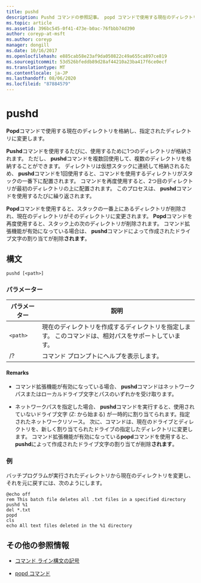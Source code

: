 ```yaml
---
title: pushd
description: Pushd コマンドの参照記事。 popd コマンドで使用する現在のディレクトリを格納し、指定されたディレクトリに変更します。
ms.topic: article
ms.assetid: 396bc545-0f41-473e-b0ac-76fbbb74d390
author: coreyp-at-msft
ms.author: coreyp
manager: dongill
ms.date: 10/16/2017
ms.openlocfilehash: e885cab58e23af9da050822c49a655ca897ce819
ms.sourcegitcommit: 53d526bfeddb89d28af44210a23ba417f6ce0ecf
ms.translationtype: MT
ms.contentlocale: ja-JP
ms.lasthandoff: 08/06/2020
ms.locfileid: "87884579"
---
```

# <a name="pushd"></a>pushd

**Popd**コマンドで使用する現在のディレクトリを格納し、指定されたディレクトリに変更します。

**Pushd**コマンドを使用するたびに、使用するために1つのディレクトリが格納されます。 ただし、 **pushd**コマンドを複数回使用して、複数のディレクトリを格納することができます。 ディレクトリは仮想スタックに連続して格納されるため、 **pushd**コマンドを1回使用すると、コマンドを使用するディレクトリがスタックの一番下に配置されます。 コマンドを再度使用すると、2つ目のディレクトリが最初のディレクトリの上に配置されます。 このプロセスは、 **pushd**コマンドを使用するたびに繰り返されます。

**Popd**コマンドを使用すると、スタックの一番上にあるディレクトリが削除され、現在のディレクトリがそのディレクトリに変更されます。 **Popd**コマンドを再度使用すると、スタック上の次のディレクトリが削除されます。 コマンド拡張機能が有効になっている場合は、 **pushd**コマンドによって作成されたドライブ文字の割り当てが削除**されます**。

## <a name="syntax"></a>構文

```
pushd [<path>]
```

### <a name="parameters"></a>パラメーター

| パラメーター | 説明 |
|--|--|
| `<path>` | 現在のディレクトリを作成するディレクトリを指定します。 このコマンドは、相対パスをサポートしています。 |
| /? | コマンド プロンプトにヘルプを表示します。 |

#### <a name="remarks"></a>Remarks

- コマンド拡張機能が有効になっている場合、 **pushd**コマンドはネットワークパスまたはローカルドライブ文字とパスのいずれかを受け取ります。

- ネットワークパスを指定した場合、 **pushd**コマンドを実行すると、使用されていないドライブ文字 (Z: から始まる) が一時的に割り当てられます。指定されたネットワークリソース。 次に、コマンドは、現在のドライブとディレクトリを、新しく割り当てられたドライブの指定したディレクトリに変更します。 コマンド拡張機能が有効になっている**popd**コマンドを使用すると、 **pushd**によって作成されたドライブ文字の割り当てが削除**されます**。

### <a name="examples"></a>例

バッチプログラムが実行されたディレクトリから現在のディレクトリを変更し、それを元に戻すには、次のようにします。

```
@echo off
rem This batch file deletes all .txt files in a specified directory
pushd %1
del *.txt
popd
cls
echo All text files deleted in the %1 directory
```

## <a name="additional-references"></a>その他の参照情報

- [コマンド ライン構文の記号](command-line-syntax-key.md)

- [popd コマンド](popd.md)
